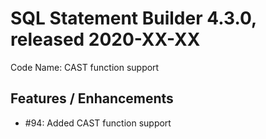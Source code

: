# SQL Statement Builder 4.3.0, released 2020-XX-XX

Code Name: CAST function support

## Features / Enhancements
 
* #94: Added CAST function support